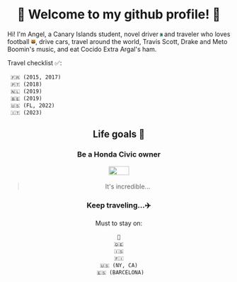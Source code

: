 <div align="center">
  
# 👋 Welcome to my github profile! 👋 

</div>

Hi! I'm Angel, a Canary Islands student, novel driver <img src="https://github.com/Angel170605/IMGS/blob/main/L.png" width="1%" height="1%">   and traveler who loves football <img src="https://github.com/Angel170605/IMGS/blob/main/fcb.png" height="2%" width="2%" >, drive cars, travel around the world, Travis Scott, Drake and Meto Boomin's music, and eat Cocido Extra Argal's ham.

  Travel checklist ✅:

     🇫🇷 (2015, 2017)
     🇵🇹 (2018)
     🇳🇱 (2019)
     🇧🇪 (2019)
     🇺🇸 (FL, 2022)
     🇮🇹 (2023)

 <div align="center">

## Life goals 🎯

### Be a Honda Civic owner

  <img src="https://github.com/Angel170605/IMGS/blob/main/tremendo.gif" width=30% height=30%>



> It's incredible...

### Keep traveling...✈️

Must to stay on:

     🏴󠁧󠁢󠁥󠁮󠁧󠁿 
     🇩🇪 
     🇮🇸 
     🇫🇮 
     🇺🇸 (NY, CA) 
     🇪🇸 (BARCELONA)

</div>
<!--
**Angel170605/Angel170605** is a ✨ _special_ ✨ repository because its `README.md` (this file) appears on your GitHub profile.

Here are some ideas to get you started:

- 🔭 I’m currently working on ...
- 🌱 I’m currently learning ...
- 👯 I’m looking to collaborate on ...
- 🤔 I’m looking for help with ...
- 💬 Ask me about ...
- 📫 How to reach me: ...
- 😄 Pronouns: ...
- ⚡ Fun fact: ...
-->
